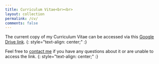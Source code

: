 ```yaml
---
title: Curriculum Vitae<br><br>
layout: collection
permalink: /cv/
comments: false
---
```


The current copy of my Curriculum Vitae can be accessed via this [Google Drive link](https://drive.google.com/file/d/1ypAm8i6eYd7cZfFolItf4Q6B08459VwP/view?usp=sharing).
{: style="text-align: center;" :}

Feel free to [contact me](/contact/) if you have any questions about it or are unable to access the link.
{: style="text-align: center;" :}

